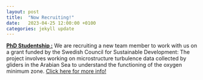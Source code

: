 ```yaml
---
layout: post
title:  "Now Recruiting!"
date:   2023-04-25 12:00:00 +0100
categories: jekyll update
---
```

[**PhD Studentship :**](https://web103.reachmee.com/ext/I005/1035/job?site=7&lang=UK&validator=9b89bead79bb7258ad55c8d75228e5b7&job_id=30118) We are recruiting a new team member to work with us on a grant funded by the Swedish Council for Sustainable Development: The project involves working on microstructure turbulence data collected by gliders in the Arabian Sea to understand the functioning of the oxygen minimum zone. [Click here for more info!](https://web103.reachmee.com/ext/I005/1035/job?site=7&lang=UK&validator=9b89bead79bb7258ad55c8d75228e5b7&job_id=30118)
